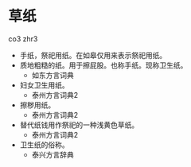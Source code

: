 # 草纸
co3 zhr3
+ 手纸，祭祀用纸。在如皋仅用来表示祭祀用纸。
+ 质地粗糙的纸。用于擦屁股。也称手纸。现称卫生纸。
  * 如东方言词典
+ 妇女卫生用纸。
  * 泰州方言词典2
+ 擦秽用纸。
  * 泰州方言词典2
+ 替代纸钱用作祭祀的一种浅黄色草纸。
  * 泰州方言词典2
+ 卫生纸的俗称。
  * 泰兴方言辞典

